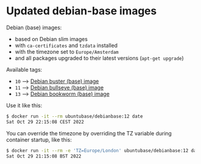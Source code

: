 # Updated debian-base images

Debian (base) images:

- based on Debian slim images
- with `ca-certificates` and `tzdata` installed
- with the timezone set to `Europe/Amsterdam`
- and all packages upgraded to their latest versions (`apt-get upgrade`)

Available tags:

- `10` --> [Debian buster (base) image](https://hub.docker.com/r/ubuntubase/debianbase?tab=tags&page=1&name=10)
- `11` --> [Debian bullseye (base) image](https://hub.docker.com/r/ubuntubase/debianbase?tab=tags&page=1&name=11)
- `13` --> [Debian bookworm (base) image](https://hub.docker.com/r/ubuntubase/debianbase?tab=tags&page=1&name=12)

Use it like this:

```sh
$ docker run -it --rm ubuntubase/debianbase:12 date
Sat Oct 29 22:15:08 CEST 2022
```

You can override the timezone by overriding the TZ variable during container startup, like this:

```sh
$ docker run -it --rm -e 'TZ=Europe/London' ubuntubase/debianbase:12 date
Sat Oct 29 21:15:08 BST 2022
```
